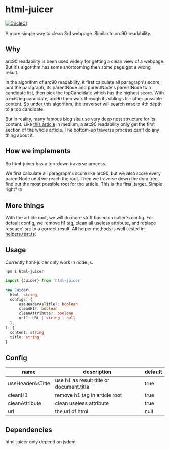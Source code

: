 # html-juicer

[![CircleCI](https://circleci.com/gh/fragment0/html-juicer.svg?style=svg)](https://circleci.com/gh/fragment0/html-juicer)

A more simple way to clean 3rd webpage. Similar to arc90 readability.

## Why

arc90 readability is been used widely for getting a clean view of a webpage. But it's algorithm has some shortcoming then some page got a wrong result.

In the algorithm of arc90 readability, it first calculate all paragraph's score, add the paragraph, its parentNode and parentNode's parentNode to a candidate list, then pick the topCandidate which has the highest score. With a existing candidate, arc90 then walk through its siblings for other possible content. So under this algorithm, the traverser will search max to 4th depth to a top candidate. 

But in reality, many famous blog site use very deep nest structure for its content. Like [this article](https://medium.com/@rrhoover/5-years-of-product-hunt-b466eece118) in medium, a arc90 readability only get the first section of the whole article. The bottom-up traverse process can't do any thing about it.

## How we implements

So html-juicer has a top-down traverse process. 

We first calculate all paragraph's score like arc90, but we also score every parentNode until we reach the root. Then we traverse down the dom tree, find out the most possible root for the article. This is the final target. Simple right? 🤓

## More things

With the article root, we will do more stuff based on caller's config. For default config, we remove h1 tag, clean all useless attribute, and replace resouce' src to a correct result. All helper methods is well tested in [helpers.test.ts](https://github.com/fragment0/html-juicer/blob/master/src/__tests__/helpers.test.ts).

## Usage

Currently html-juicer only work in node.js.

```bash
npm i html-juicer
```

```typescript
import {Juicer} from 'html-juicer'

new Juicer(
  html: string, 
  config?: {
      useHeaderAsTitle?: boolean
      cleanH1?: boolean
      cleanAttribute?: boolean
      url?: URL | string | null
  },
): {
  content: string
  title: string
}
```

## Config

|name|description|default|
|-|-|-|
|useHeaderAsTitle|use h1 as result title or document.title|true|
|cleanH1|remove h1 tag in article root|true|
|cleanAttribute|clean useless attribute|true|
|url|the url of html|null|

## Dependencies

html-juicer only depend on jsdom.